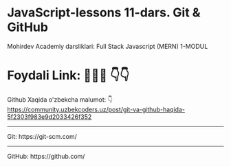 # JavaScript-lessons 11-dars. Git & GitHub
Mohirdev Academiy darsliklari: Full Stack Javascript (MERN) 1-MODUL

# Foydali Link:  👨🏻‍💻 👇👇

Github Xaqida o'zbekcha malumot: 👇 <br>
https://community.uzbekcoders.uz/post/git-va-github-haqida-5f2303f983e9d2033426f352
<hr>
Git: https://git-scm.com/
<hr>
GitHub: https://github.com/
